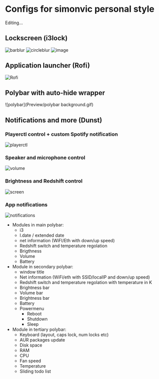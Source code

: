 # Configs for simonvic personal style 
Editing...

## Lockscreen (i3lock)
![barblur](Preview/lockscreen_bars_blur.gif)
![circleblur](Preview/lockscreen_circle_blur.gif)
![image](Preview/lockscreen_image.gif)

## Application launcher (Rofi)
![Rofi](Preview/rofi.gif)

## Polybar with auto-hide wrapper
![polybar](Preview/polybar background.gif)

## Notifications and more (Dunst)
### Playerctl control + custom Spotify notification
![playerctl](https://imgur.com/CXvSvrk.gif)
### Speaker and microphone control
![volume](https://imgur.com/qwqZkWd.gif)
### Brightness and Redshift control
![screen](https://imgur.com/5nRhvXl.gif)
### App notifications
![notifications](https://imgur.com/Xpre5zb.gif)

* Modules in main polybar: 
  * i3
  * l.date / extended date
  * net information (WiFI/Eth with down/up speed)
  * Redshift switch and temperature regolation
  * Brigthness
  * Volume
  * Battery
* Module in secondary polybar: 
  * window title
  * Net information (WiFi/eth with SSID/localIP and down/up speed)
  * Redshift switch and temperature regolation with temperature in K
  * Brightness bar
  * Volume bar 
  * Brightness bar
  * Battery 
  * Powermenu
     * Reboot
     * Shutdown
     * Sleep
* Module in tertiary polybar: 
  * Keyboard (layout, caps lock, num locks etc)
  * AUR packages update
  * Disk space
  * RAM
  * CPU
  * Fan speed
  * Temperature
  * Sliding todo list
